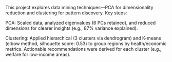 This project explores data mining techniques—PCA for dimensionality reduction and clustering for pattern discovery. Key steps:

PCA: Scaled data, analyzed eigenvalues (6 PCs retained), and reduced dimensions for clearer insights (e.g., 87% variance explained).

Clustering: Applied hierarchical (3 clusters via dendrogram) and K-means (elbow method, silhouette score: 0.53) to group regions by health/economic metrics. Actionable recommendations were derived for each cluster (e.g., welfare for low-income areas).
